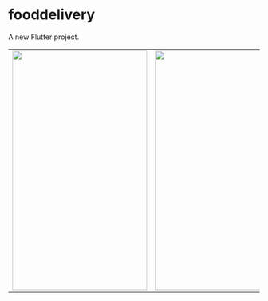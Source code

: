 # fooddelivery

A new Flutter project.



  
  <table>
<tr>
    <td><img src="https://user-images.githubusercontent.com/62395780/169375467-01407797-a7a4-4dd0-865c-95eb9b0b3f67.png" width=270 height=480></td>
    <td><img src="https://user-images.githubusercontent.com/62395780/169376717-bfb385bd-8197-490d-88d7-eb6d0f45aea2.png" width=270 height=480></td>
    <td><img src="https://user-images.githubusercontent.com/62395780/169376148-1fedee2d-41d8-4761-b592-dc0ccf728a5b.png" width=270 height=480></td>
    <td><img src="https://user-images.githubusercontent.com/62395780/169375531-b3808273-6e59-4ce9-965e-0b3e1fa4b124.png" width=270 height=480></td>

  </tr>
  </table>
